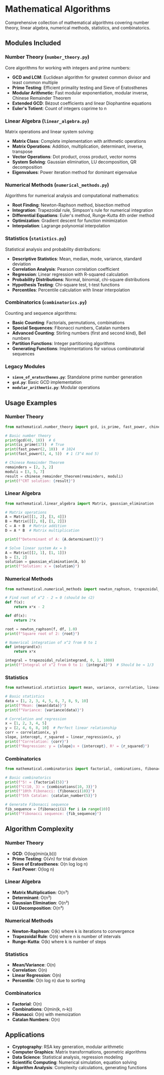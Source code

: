 # Mathematical Algorithms

Comprehensive collection of mathematical algorithms covering number theory, linear algebra, numerical methods, statistics, and combinatorics.

## Modules Included

### Number Theory (`number_theory.py`)
Core algorithms for working with integers and prime numbers:
- **GCD and LCM**: Euclidean algorithm for greatest common divisor and least common multiple
- **Prime Testing**: Efficient primality testing and Sieve of Eratosthenes
- **Modular Arithmetic**: Fast modular exponentiation, modular inverse, Chinese Remainder Theorem
- **Extended GCD**: Bézout coefficients and linear Diophantine equations
- **Euler's Totient**: Count of integers coprime to n

### Linear Algebra (`linear_algebra.py`)
Matrix operations and linear system solving:
- **Matrix Class**: Complete implementation with arithmetic operations
- **Matrix Operations**: Addition, multiplication, determinant, inverse, transpose
- **Vector Operations**: Dot product, cross product, vector norms
- **System Solving**: Gaussian elimination, LU decomposition, QR decomposition
- **Eigenvalues**: Power iteration method for dominant eigenvalue

### Numerical Methods (`numerical_methods.py`)
Algorithms for numerical analysis and computational mathematics:
- **Root Finding**: Newton-Raphson method, bisection method
- **Integration**: Trapezoidal rule, Simpson's rule for numerical integration
- **Differential Equations**: Euler's method, Runge-Kutta 4th order method
- **Optimization**: Gradient descent for function minimization
- **Interpolation**: Lagrange polynomial interpolation

### Statistics (`statistics.py`)
Statistical analysis and probability distributions:
- **Descriptive Statistics**: Mean, median, mode, variance, standard deviation
- **Correlation Analysis**: Pearson correlation coefficient
- **Regression**: Linear regression with R-squared calculation
- **Probability Distributions**: Normal, binomial, chi-square distributions
- **Hypothesis Testing**: Chi-square test, t-test functions
- **Percentiles**: Percentile calculation with linear interpolation

### Combinatorics (`combinatorics.py`)
Counting and sequence algorithms:
- **Basic Counting**: Factorials, permutations, combinations
- **Special Sequences**: Fibonacci numbers, Catalan numbers
- **Advanced Counting**: Stirling numbers (first and second kind), Bell numbers
- **Partition Functions**: Integer partitioning algorithms
- **Generating Functions**: Implementations for various combinatorial sequences

### Legacy Modules
- **`sieve_of_eratosthenes.py`**: Standalone prime number generation
- **`gcd.py`**: Basic GCD implementation
- **`modular_arithmetic.py`**: Modular operations

## Usage Examples

### Number Theory
```python
from mathematical.number_theory import gcd, is_prime, fast_power, chinese_remainder_theorem

# Basic number theory
print(gcd(48, 18))  # 6
print(is_prime(17))  # True
print(fast_power(2, 10))  # 1024
print(fast_power(3, 4, 5))  # 1 (3^4 mod 5)

# Chinese Remainder Theorem
remainders = [2, 3, 2]
moduli = [3, 5, 7]
result = chinese_remainder_theorem(remainders, moduli)
print(f"CRT solution: {result}")
```

### Linear Algebra
```python
from mathematical.linear_algebra import Matrix, gaussian_elimination

# Matrix operations
A = Matrix([[1, 2], [3, 4]])
B = Matrix([[2, 0], [1, 2]])
C = A + B  # Matrix addition
D = A * B  # Matrix multiplication

print(f"Determinant of A: {A.determinant()}")

# Solve linear system Ax = b
A = Matrix([[2, 1], [1, 1]])
b = [3, 2]
solution = gaussian_elimination(A, b)
print(f"Solution: x = {solution}")
```

### Numerical Methods
```python
from mathematical.numerical_methods import newton_raphson, trapezoidal_rule

# Find root of x^2 - 2 = 0 (should be √2)
def f(x):
    return x*x - 2

def df(x):
    return 2*x

root = newton_raphson(f, df, 1.0)
print(f"Square root of 2: {root}")

# Numerical integration of x^2 from 0 to 1
def integrand(x):
    return x*x

integral = trapezoidal_rule(integrand, 0, 1, 1000)
print(f"Integral of x^2 from 0 to 1: {integral}")  # Should be ≈ 1/3
```

### Statistics
```python
from mathematical.statistics import mean, variance, correlation, linear_regression

# Basic statistics
data = [1, 2, 3, 4, 5, 6, 7, 8, 9, 10]
print(f"Mean: {mean(data)}")
print(f"Variance: {variance(data)}")

# Correlation and regression
x = [1, 2, 3, 4, 5]
y = [2, 4, 6, 8, 10]  # Perfect linear relationship
corr = correlation(x, y)
slope, intercept, r_squared = linear_regression(x, y)
print(f"Correlation: {corr}")
print(f"Regression: y = {slope}x + {intercept}, R² = {r_squared}")
```

### Combinatorics
```python
from mathematical.combinatorics import factorial, combinations, fibonacci, catalan_number

# Basic combinatorics
print(f"5! = {factorial(5)}")
print(f"C(10, 3) = {combinations(10, 3)}")
print(f"10th Fibonacci: {fibonacci(10)}")
print(f"5th Catalan: {catalan_number(5)}")

# Generate Fibonacci sequence
fib_sequence = [fibonacci(i) for i in range(10)]
print(f"Fibonacci sequence: {fib_sequence}")
```

## Algorithm Complexity

### Number Theory
- **GCD**: O(log(min(a,b)))
- **Prime Testing**: O(√n) for trial division
- **Sieve of Eratosthenes**: O(n log log n)
- **Fast Power**: O(log n)

### Linear Algebra
- **Matrix Multiplication**: O(n³)
- **Determinant**: O(n³)
- **Gaussian Elimination**: O(n³)
- **LU Decomposition**: O(n³)

### Numerical Methods
- **Newton-Raphson**: O(k) where k is iterations to convergence
- **Trapezoidal Rule**: O(n) where n is number of intervals
- **Runge-Kutta**: O(k) where k is number of steps

### Statistics
- **Mean/Variance**: O(n)
- **Correlation**: O(n)
- **Linear Regression**: O(n)
- **Percentile**: O(n log n) due to sorting

### Combinatorics
- **Factorial**: O(n)
- **Combinations**: O(min(k, n-k))
- **Fibonacci**: O(n) with memoization
- **Catalan Numbers**: O(n)

## Applications

- **Cryptography**: RSA key generation, modular arithmetic
- **Computer Graphics**: Matrix transformations, geometric algorithms
- **Data Science**: Statistical analysis, regression modeling
- **Scientific Computing**: Numerical simulation, equation solving
- **Algorithm Analysis**: Complexity calculations, generating functions

